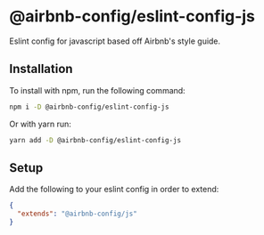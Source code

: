 # @airbnb-config/eslint-config-js

Eslint config for javascript based off Airbnb's style guide.

## Installation

To install with npm, run the following command:

```bash
npm i -D @airbnb-config/eslint-config-js
```

Or with yarn run:

```bash
yarn add -D @airbnb-config/eslint-config-js
```

## Setup

Add the following to your eslint config in order to extend:

```json
{
  "extends": "@airbnb-config/js"
}
```

